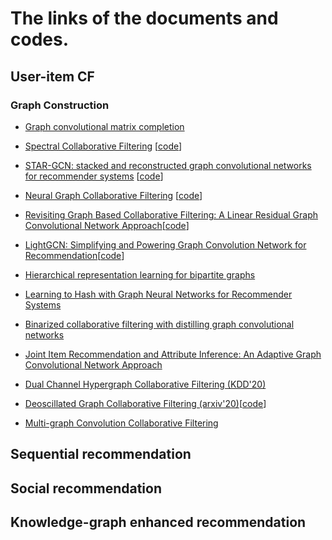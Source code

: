 # The links of the documents and codes. 


## User-item CF

### Graph Construction
* [Graph convolutional matrix completion](https://www.kdd.org/kdd2018/files/deep-learning-day/DLDay18_paper_32.pdf) 
* [Spectral Collaborative Filtering](https://dl.acm.org/doi/abs/10.1145/3240323.3240343) [[code](https://github.com/lzheng21/SpectralCF)]
* [STAR-GCN: stacked and reconstructed graph convolutional networks for recommender systems](https://dl.acm.org/citation.cfm?id=3367634) [[code](https://github.com/jennyzhang0215/STAR-GCN)]
* [Neural Graph Collaborative Filtering](https://dl.acm.org/doi/abs/10.1145/3331184.3331267) [[code](https://github.com/xiangwang1223/neural_graph_collaborative_filtering)]
* [Revisiting Graph Based Collaborative Filtering: A Linear Residual Graph Convolutional Network Approach](https://www.aaai.org/ojs/index.php/AAAI/article/view/5330)[[code](https://github.com/newlei/LR-GCCF)]
* [LightGCN: Simplifying and Powering Graph Convolution Network for Recommendation](https://arxiv.org/abs/2002.02126)[[code](https://github.com/gusye1234/LightGCN-PyTorch)]
* [Hierarchical representation learning for bipartite graphs](https://www.ijcai.org/Proceedings/2019/0398.pdf)
* [Learning to Hash with Graph Neural Networks for Recommender Systems](https://dl.acm.org/doi/abs/10.1145/3366423.3380266)
* [Binarized collaborative filtering with distilling graph convolutional networks](https://www.ijcai.org/Proceedings/2019/0667.pdf)
* [ Joint Item Recommendation and Attribute Inference: An Adaptive Graph Convolutional Network Approach](https://arxiv.org/abs/2005.12021)


* [Dual Channel Hypergraph Collaborative Filtering (KDD'20)](https://dl.acm.org/doi/abs/10.1145/3394486.3403253)
* [Deoscillated Graph Collaborative Filtering (arxiv'20)](https://arxiv.org/abs/2011.02100)[[code](https://github.com/JimLiu96/DeosciRec)]
* [Multi-graph Convolution Collaborative Filtering](https://arxiv.org/pdf/2001.00267.pdf)

## Sequential recommendation

## Social recommendation

## Knowledge-graph enhanced recommendation